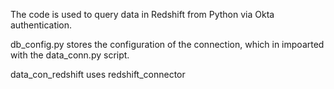 The code is used to query data in Redshift from Python via Okta authentication. 

db_config.py stores the configuration of the connection, which in impoarted with the data_conn.py script. 


data_con_redshift uses redshift_connector
